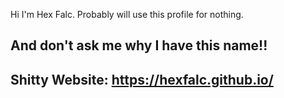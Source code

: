 Hi I'm Hex Falc. Probably will use this profile for nothing.
## And don't ask me why I have this name!!

## Shitty Website: https://hexfalc.github.io/



<!--
**Hexfalc/Hexfalc** is a ✨ _special_ ✨ repository because its `README.md` (this file) appears on your GitHub profile.
Im Hex Falc
--!>
